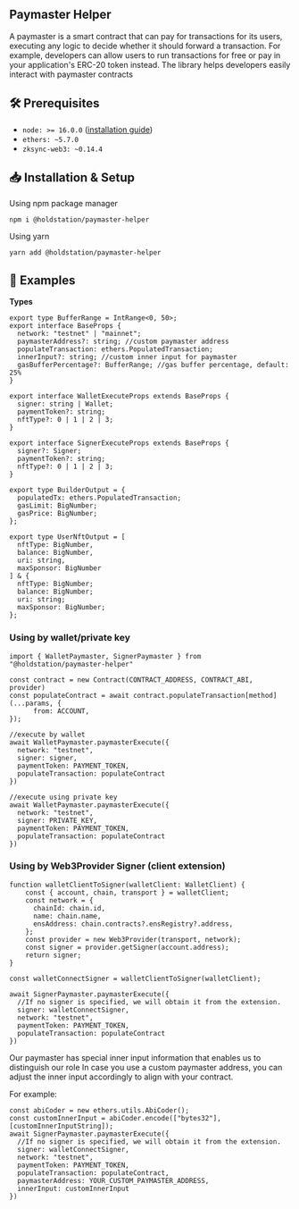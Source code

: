 ## Paymaster Helper

A paymaster is a smart contract that can pay for transactions for its users, executing any logic to decide whether it should forward a transaction. For example, developers can allow users to run transactions for free or pay in your application's ERC-20 token instead. The library helps developers easily interact with paymaster contracts

## 🛠 Prerequisites

- `node: >= 16.0.0` ([installation guide](https://nodejs.org/en/download/package-manager))
- `ethers: ~5.7.0`
- `zksync-web3: ~0.14.4`

## 📥 Installation & Setup

Using npm package manager

```
npm i @holdstation/paymaster-helper
```

Using yarn

```
yarn add @holdstation/paymaster-helper
```

## 📝 Examples

**Types**

```
export type BufferRange = IntRange<0, 50>;
export interface BaseProps {
  network: "testnet" | "mainnet";
  paymasterAddress?: string; //custom paymaster address
  populateTransaction: ethers.PopulatedTransaction;
  innerInput?: string; //custom inner input for paymaster
  gasBufferPercentage?: BufferRange; //gas buffer percentage, default: 25%
}

export interface WalletExecuteProps extends BaseProps {
  signer: string | Wallet;
  paymentToken?: string;
  nftType?: 0 | 1 | 2 | 3;
}

export interface SignerExecuteProps extends BaseProps {
  signer?: Signer;
  paymentToken?: string;
  nftType?: 0 | 1 | 2 | 3;
}

export type BuilderOutput = {
  populatedTx: ethers.PopulatedTransaction;
  gasLimit: BigNumber;
  gasPrice: BigNumber;
};

export type UserNftOutput = [
  nftType: BigNumber,
  balance: BigNumber,
  uri: string,
  maxSponsor: BigNumber
] & {
  nftType: BigNumber;
  balance: BigNumber;
  uri: string;
  maxSponsor: BigNumber;
};

```

### Using by wallet/private key

```
import { WalletPaymaster, SignerPaymaster } from "@holdstation/paymaster-helper"

const contract = new Contract(CONTRACT_ADDRESS, CONTRACT_ABI, provider)
const populateContract = await contract.populateTransaction[method](...params, {
      from: ACCOUNT,
});

//execute by wallet
await WalletPaymaster.paymasterExecute({
  network: "testnet",
  signer: signer,
  paymentToken: PAYMENT_TOKEN,
  populateTransaction: populateContract
})

//execute using private key
await WalletPaymaster.paymasterExecute({
  network: "testnet",
  signer: PRIVATE_KEY,
  paymentToken: PAYMENT_TOKEN,
  populateTransaction: populateContract
})
```

### Using by Web3Provider Signer (client extension)

```
function walletClientToSigner(walletClient: WalletClient) {
    const { account, chain, transport } = walletClient;
    const network = {
      chainId: chain.id,
      name: chain.name,
      ensAddress: chain.contracts?.ensRegistry?.address,
    };
    const provider = new Web3Provider(transport, network);
    const signer = provider.getSigner(account.address);
    return signer;
}

const walletConnectSigner = walletClientToSigner(walletClient);

await SignerPaymaster.paymasterExecute({
  //If no signer is specified, we will obtain it from the extension.
  signer: walletConnectSigner,
  network: "testnet",
  paymentToken: PAYMENT_TOKEN,
  populateTransaction: populateContract
})

```

Our paymaster has special inner input information that enables us to distinguish our role
In case you use a custom paymaster address, you can adjust the inner input accordingly to align with your contract.

For example:

```
const abiCoder = new ethers.utils.AbiCoder();
const customInnerInput = abiCoder.encode(["bytes32"], [customInnerInputString]);
await SignerPaymaster.paymasterExecute({
  //If no signer is specified, we will obtain it from the extension.
  signer: walletConnectSigner,
  network: "testnet",
  paymentToken: PAYMENT_TOKEN,
  populateTransaction: populateContract,
  paymasterAddress: YOUR_CUSTOM_PAYMASTER_ADDRESS,
  innerInput: customInnerInput
})
```
